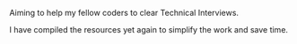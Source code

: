 Aiming to help my fellow coders to clear Technical Interviews.

I have compiled the resources yet again to simplify the work and save time.
